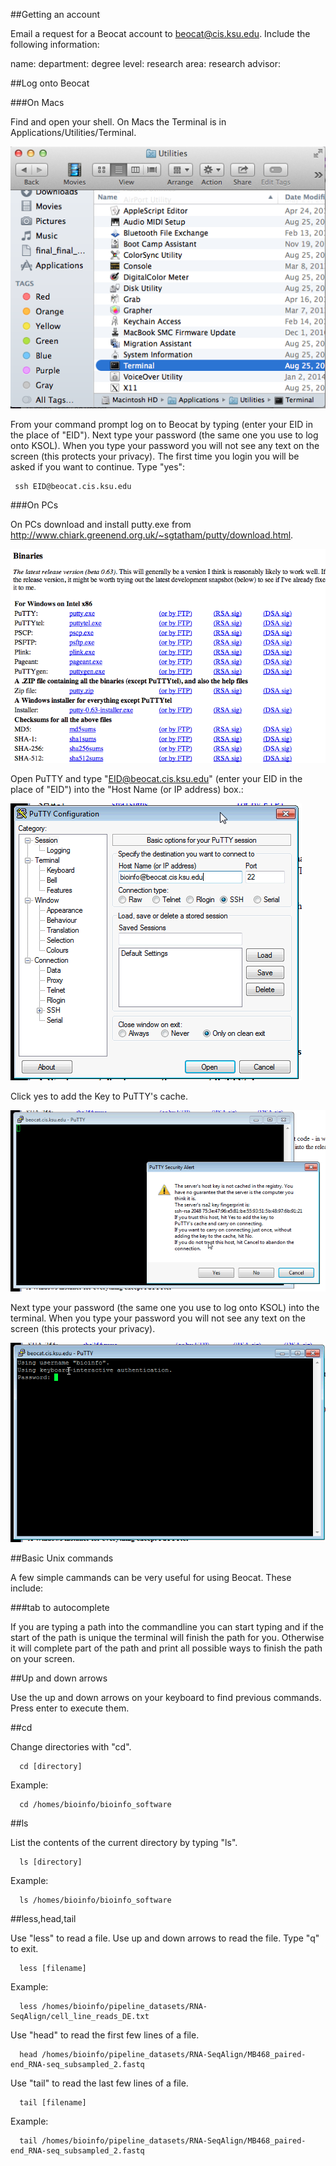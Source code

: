 ##Getting an account

Email a request for a Beocat account to beocat@cis.ksu.edu. Include the following information:


name: 
department: 
degree level: 
research area:
research advisor: 

##Log onto Beocat

###On Macs 

Find and open your shell. On Macs the Terminal is in Applications/Utilities/Terminal. 

![Alt text](https://raw.githubusercontent.com/i5K-KINBRE-script-share/FAQ/master/images/open_terminal.png)


From your command prompt log on to Beocat by typing (enter your EID in the place of "EID"). Next type your password (the same one you use to log onto KSOL). When you type your password you will not see any text on the screen (this protects your privacy). 
 The first time you login you will be asked if you want to continue. Type "yes":

```
 ssh EID@beocat.cis.ksu.edu
```



###On PCs

On PCs download and install putty.exe from http://www.chiark.greenend.org.uk/~sgtatham/putty/download.html.

![Alt text](https://raw.githubusercontent.com/i5K-KINBRE-script-share/FAQ/master/images/download_putty.png)

Open PuTTY and type "EID@beocat.cis.ksu.edu" (enter your EID in the place of "EID") into the "Host Name (or IP address) box.:
  
![Alt text](https://raw.githubusercontent.com/i5K-KINBRE-script-share/FAQ/master/images/start_putty_session.png)
  

Click yes to add the Key to PuTTY's cache.

![Alt text](https://raw.githubusercontent.com/i5K-KINBRE-script-share/FAQ/master/images/add_key.png)

Next type your password (the same one you use to log onto KSOL) into the terminal. When you type your password you will not see any text on the screen (this protects your privacy). 

![Alt text](https://raw.githubusercontent.com/i5K-KINBRE-script-share/FAQ/master/images/windows_password.png)

##Basic Unix commands

A few simple cammands can be very useful for using Beocat. These include:

###tab to autocomplete

If you are typing a path into the commandline you can start typing and if the start of the path is unique the terminal will finish the path for you. Otherwise it will complete part of the path and print all possible ways to finish the path on your screen.


##Up and down arrows

Use the up and down arrows on your keyboard to find previous commands. Press enter to execute them.

##cd

Change directories with "cd".

```
  cd [directory]
```
  
Example:

```
  cd /homes/bioinfo/bioinfo_software
```
  
##ls

List the contents of the current directory by typing "ls".

```
  ls [directory]
```
  
Example:
```
  ls /homes/bioinfo/bioinfo_software
```  
##less,head,tail

Use "less" to read a file. Use up and down arrows to read the file. Type "q" to exit.
```
  less [filename]
```  
Example:
```
  less /homes/bioinfo/pipeline_datasets/RNA-SeqAlign/cell_line_reads_DE.txt
```  
Use "head" to read the first few lines of a file.
```
  head /homes/bioinfo/pipeline_datasets/RNA-SeqAlign/MB468_paired-end_RNA-seq_subsampled_2.fastq
```  
Use "tail" to read the last few lines of a file.
```
  tail [filename]
```  
Example:
```
  tail /homes/bioinfo/pipeline_datasets/RNA-SeqAlign/MB468_paired-end_RNA-seq_subsampled_2.fastq
```  

  







